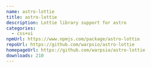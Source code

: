 ```yaml
---
name: astro-lottie
title: astro-lottie
description: Lottie library support for astro
categories:
  - css+ui
npmUrl: https://www.npmjs.com/package/astro-lottie
repoUrl: https://github.com/warpsio/astro-lottie
homepageUrl: https://github.com/warpsio/astro-lottie
downloads: 210
---
```

